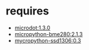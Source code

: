 # requires
* [microdot:1.3.0](https://pypi.org/project/microdot/)
* [micropython-bme280:2.1.3](https://pypi.org/project/microdot/)
* [mycropython-ssd1306:0.3](https://pypi.org/project/microdot/)
